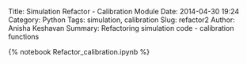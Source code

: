 Title: Simulation Refactor - Calibration Module
Date: 2014-04-30 19:24
Category: Python
Tags: simulation, calibration
Slug: refactor2
Author: Anisha Keshavan
Summary: Refactoring simulation code - calibration functions

{% notebook Refactor_calibration.ipynb %}
